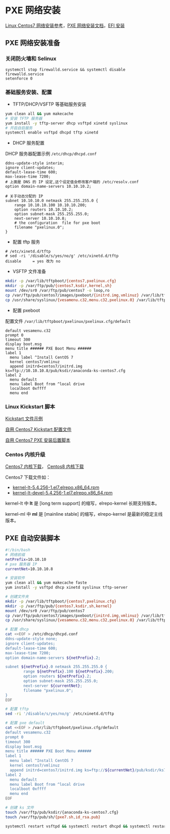 # PXE 网络安装

[Linux Centos7 网络安装参考](https://docs.centos.org/en-US/centos/install-guide/pxe-server/)，[PXE 网络安装文档](https://dl.acronis.com/u/storage2/html/AcronisStorage_2_installation_pxe_guide_en-US/introduction.html)，[EFI 安装](https://docs.centos.org/en-US/centos/install-guide/pxe-server/#sect-network-boot-setup-uefi)

## PXE 网络安装准备

### 关闭防火墙和 Selinux

```
systemctl stop firewalld.service && systemctl disable firewalld.service
setenforce 0
```

### 基础服务安装、配置

- TFTP/DHCP/VSFTP 等基础服务安装

```bash
yum clean all && yum makecache
# 安装 TFTP 服务器
yum install -y tftp-server dhcp vsftpd xinetd syslinux
# 开启自启服务
systemctl enable vsftpd dhcpd tftp xinetd
```

- DHCP 服务配置

DHCP 服务器配置示例 `/etc/dhcp/dhcpd.conf`

```
ddns-update-style interim;
ignore client-updates;
default-lease-time 600;
max-lease-time 7200;
# 上面是 DNS 的 IP 设定,这个设定值会修改客户端的 /etc/resolv.conf
option domain-name-servers 10.10.10.2;

# 关于动态分配的 IP
subnet 10.10.10.0 netmask 255.255.255.0 {
	range 10.10.10.100 10.10.10.200;
	option routers 10.10.10.2; 
	option subnet-mask 255.255.255.0;
	next-server 10.10.10.8;
	# the configuration  file for pxe boot
	filename "pxelinux.0";
}
```

- 配置 tftp 服务

```
# /etc/xinetd.d/tftp
# sed -ri '/disable/s/yes/no/g' /etc/xinetd.d/tftp
disable		= yes 改为 no
```

- VSFTP 文件准备

```bash
mkdir -p /var/lib/tftpboot/{centos7,pxelinux.cfg}
mkdir -p /var/ftp/pub/{centos7,ksdir,kernel,sh}
mount /dev/sr0 /var/ftp/pub/centos7 -o loop,ro
cp /var/ftp/pub/centos7/images/pxeboot/{initrd.img,vmlinuz} /var/lib/tftpboot/centos7/
cp /usr/share/syslinux/{vesamenu.c32,menu.c32,pxelinux.0} /var/lib/tftpboot/
```

- 配置 pxeboot

配置文件 `/var/lib/tftpboot/pxelinux/pxelinux.cfg/default`

```
default vesamenu.c32
prompt 0
timeout 300
display boot.msg
menu title ###### PXE Boot Menu ######
label 1
  menu label ^Install CentOS 7
  kernel centos7/vmlinuz
  append initrd=centos7/initrd.img ks=ftp://10.10.10.8/pub/ksdir/anaconda-ks-centos7.cfg
label 2
  menu default
  menu label Boot from ^local drive
  localboot 0xffff
  menu end
```

### Linux Kickstart 脚本

[Kickstart 文件示例](https://dl.acronis.com/u/storage2/html/AcronisStorage_2_installation_pxe_guide_en-US/creating-a-kickstart-file/kickstart-file-example.html)

[自用 Centos7 Kickstart 配置文件](https://www.nihility.cn/files/linux/anaconda-ks-centos7-success.cfg)

[自用 Centos7 PXE 安装后置脚本](https://www.nihility.cn/files/linux/centos7-pxe-post.sh)

### Centos 内核升级

[Centos7 内核下载](https://elrepo.org/linux/kernel/el7/x86_64/RPMS/)， [Centos8 内核下载](https://elrepo.org/linux/kernel/el8/x86_64/RPMS/)

Centos7 下载文件如：

- [kernel-lt-5.4.256-1.el7.elrepo.x86_64.rpm](https://elrepo.org/linux/kernel/el7/x86_64/RPMS/kernel-lt-5.4.256-1.el7.elrepo.x86_64.rpm)
- [kernel-lt-devel-5.4.256-1.el7.elrepo.x86_64.rpm](https://elrepo.org/linux/kernel/el7/x86_64/RPMS/kernel-lt-devel-5.4.256-1.el7.elrepo.x86_64.rpm)

kernel-lt 中 **lt** 是 [long term support] 的缩写，elrepo-kernel 长期支持版本。

kernel-ml 中 **ml** 是 [mainline stable] 的缩写，elrepo-kernel 是最新的稳定主线版本。

## PXE 自动安装脚本

```bash
#!/bin/bash
# 网络前缀
netPrefix=10.10.10
# pxe 服务器 IP
currentNet=10.10.10.8

# 安装软件
yum clean all && yum makecache faste
yum install -y vsftpd dhcp xinetd syslinux tftp-server

# 创建文件夹
mkdir -p /var/lib/tftpboot/{centos7,pxelinux.cfg}
mkdir -p /var/ftp/pub/{centos7,ksdir,sh,kernel}
mount /dev/sr0 /var/ftp/pub/centos7
cp /var/ftp/pub/centos7/images/pxeboot/{initrd.img,vmlinuz} /var/lib/tftpboot/centos7/
cp /usr/share/syslinux/{vesamenu.c32,menu.c32,pxelinux.0} /var/lib/tftpboot/

# 配置 dhcp
cat <<EOF > /etc/dhcp/dhcpd.conf
ddns-update-style none;
ignore client-updates;
default-lease-time 600;
max-lease-time 7200;
option domain-name-servers ${netPrefix}.2;

subnet ${netPrefix}.0 netmask 255.255.255.0 {
        range ${netPrefix}.100 ${netPrefix}.200;
        option routers ${netPrefix}.2; 
        option subnet-mask 255.255.255.0;
        next-server ${currentNet};
        filename "pxelinux.0";
}
EOF

# 配置 tftp
sed -ri '/disable/s/yes/no/g' /etc/xinetd.d/tftp

# 配置 pxe default
cat <<EOF > /var/lib/tftpboot/pxelinux.cfg/default
default vesamenu.c32
prompt 0
timeout 300
display boot.msg
menu title ###### PXE Boot Menu ######
label 1
  menu label ^Install CentOS 7
  kernel centos7/vmlinuz
  append initrd=centos7/initrd.img ks=ftp://${currentNet}/pub/ksdir/ks7.cfg
label 2
  menu default
  menu label Boot from ^local drive
  localboot 0xffff
  menu end
EOF

# 创建 ks 文件
touch /var/ftp/pub/ksdir/{anaconda-ks-centos7.cfg}
touch /var/ftp/pub/sh/{pxe7.sh,id_rsa.pub}

systemctl restart vsftpd && systemctl restart dhcpd && systemctl restart tftp && systemctl restart xinetd
```




